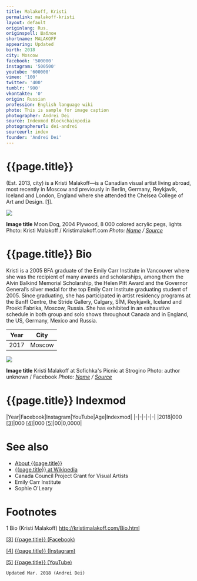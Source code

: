 ```yaml
---
title: Malakoff, Kristi
permalink: malakoff-kristi
layout: default
originlang: Rus.
originspell: Шаблон
shortname: MALAKOFF
appearing: Updated
birth: 2018
city: Moscow
facebook: '500000'
instagram: '500500'
youtube: '600000'
vimeo: '100'
twitter: '400'
tumblr: '900'
vkontakte: '0'
origin: Russian
profession: English language wiki
photo: This is sample for image caption
photographer: Andrei Dei
source: Indexmod Blockchainpedia
photographerurl: dei-andrei
sourceurl: index
founder: 'Andrei Dei'
---
```


# {{page.title}}

(Est. 2013, city) is a Kristi Malakoff—is a Canadian visual artist living abroad, most recently in Moscow and previously in Berlin, Germany, Reykjavík, Iceland and London, England where she attended the Chelsea College of Art and Design.  <span id="a1">[\[1\]](#f1)</span>.

![](/encyclopedia/images/{{page.permalink}}.jpg)

**Image title**
Moon Dog, 2004
Plywood, 8 000 colored acrylic pegs, lights
Photo: Kristi Malakoff / Kristimalakoff.com
*Photo: [Name](index) / [Source](index)*

# {{page.title}} Bio

Kristi is a 2005 BFA graduate of the Emily Carr Institute in Vancouver where she was the recipient of many awards and scholarships, among them the Alvin Balkind Memorial Scholarship, the Helen Pitt Award and the Governor General’s silver medal for the top Emily Carr Institute graduating student of 2005. Since graduating, she has participated in artist residency programs at the Banff Centre, the Stride Gallery, Calgary, SÍM, Reykjavík, Iceland and Proekt Fabrika, Moscow, Russia. She has exhibited in an exhaustive schedule in both group and solo shows throughout Canada and in England, the US, Germany, Mexico and Russia.

|Year|City|
|-|-|
|2017|Moscow|

![](/encyclopedia/images/{{page.permalink}}-2.jpg)

**Image title**
Kristi Malakoff at Sofichka's Picnic at Strogino
Photo: author unknown / Facebook
*Photo: [Name](index) / [Source](index)*

# {{page.title}} Indexmod

|Year|Facebook|Instagram|YouTube|Age|Indexmod|
|-|-|-|-|-|
|2018|000 <span id="a3">[\[3\]](#f3)</span>|000 <span id="a4">[\[4\]](#f4)</span>|000 <span id="a5">[\[5\]](#f5)</span>|00|0,0000|


# See also

+ [About {{page.title}}](index)
+ [{{page.title}} at Wikipedia](index)
+ Canada Council Project Grant for Visual Artists
+ Emily Carr Institute
+ Sophie O'Leary

# Footnotes

1 Bio (Kristi Malakoff)
http://kristimalakoff.com/Bio.html

[[3]](#a3) <span id="f3"></span> [{{page.title}} (Facebook)](index)

[[4]](#a4) <span id="f4"></span> [{{page.title}} (Instagram)](index)

[[5]](#a5) <span id="f5"></span> [{{page.title}} (YouTube)](index)

`Updated Mar. 2018 (Andrei Dei)`

